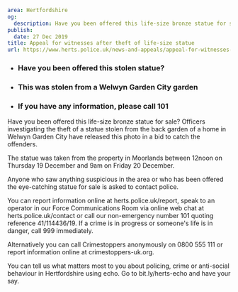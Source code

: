 ```yaml
area: Hertfordshire
og:
  description: Have you been offered this life-size bronze statue for sale? Officers investigating the theft of a statue stolen from the back garden of a home in Welwyn Garden City have released this photo in a bid to catch the offenders.
publish:
  date: 27 Dec 2019
title: Appeal for witnesses after theft of life-size statue
url: https://www.herts.police.uk/news-and-appeals/appeal-for-witnesses-after-theft-of-life-size-statue-1216
```

* ### Have you been offered this stolen statue?

 * ### This was stolen from a Welwyn Garden City garden

 * ### If you have any information, please call 101

Have you been offered this life-size bronze statue for sale? Officers investigating the theft of a statue stolen from the back garden of a home in Welwyn Garden City have released this photo in a bid to catch the offenders.

The statue was taken from the property in Moorlands between 12noon on Thursday 19 December and 9am on Friday 20 December.

Anyone who saw anything suspicious in the area or who has been offered the eye-catching statue for sale is asked to contact police.

You can report information online at herts.police.uk/report, speak to an operator in our Force Communications Room via online web chat at herts.police.uk/contact or call our non-emergency number 101 quoting reference 41/114436/19. If a crime is in progress or someone's life is in danger, call 999 immediately.

Alternatively you can call Crimestoppers anonymously on 0800 555 111 or report information online at crimestoppers-uk.org.

You can tell us what matters most to you about policing, crime or anti-social behaviour in Hertfordshire using echo. Go to bit.ly/herts-echo and have your say.
